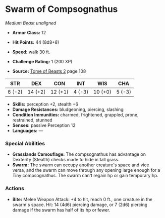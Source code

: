 # Swarm of Compsognathus

*Medium* *Beast* *unaligned*

- **Armor Class:** 12
- **Hit Points:** 44 (8d8+8)
- **Speed:** walk 30 ft.

- **Challenge Rating:** 1 (200 XP)
- **Source:** [Tome of Beasts 2](https://koboldpress.com/kpstore/product/tome-of-beasts-2-for-5th-edition) page 108

| STR | DEX | CON | INT | WIS | CHA |
| --- | --- | --- | --- | --- | --- |
| 6 (-2) | 14 (+2) | 12 (+1) | 4 (-3) | 10 (+0) | 5 (-3) |

- **Skills:** perception +2, stealth +6
- **Damage Resistances:** bludgeoning, piercing, slashing
- **Condition Immunities:** charmed, frightened, grappled, prone, restrained, stunned
- **Senses:** passive Perception 12
- **Languages:** —

### Special Abilities

- **Grasslands Camouflage:** The compsognathus has advantage on Dexterity (Stealth) checks made to hide in tall grass.
- **Swarm:** The swarm can occupy another creature's space and vice versa, and the swarm can move through any opening large enough for a Tiny compsognathus. The swarm can't regain hp or gain temporary hp.

### Actions

- **Bite:** Melee Weapon Attack: +4 to hit, reach 0 ft., one creature in the swarm's space. Hit: 14 (4d6) piercing damage, or 7 (2d6) piercing damage if the swarm has half of its hp or fewer.


